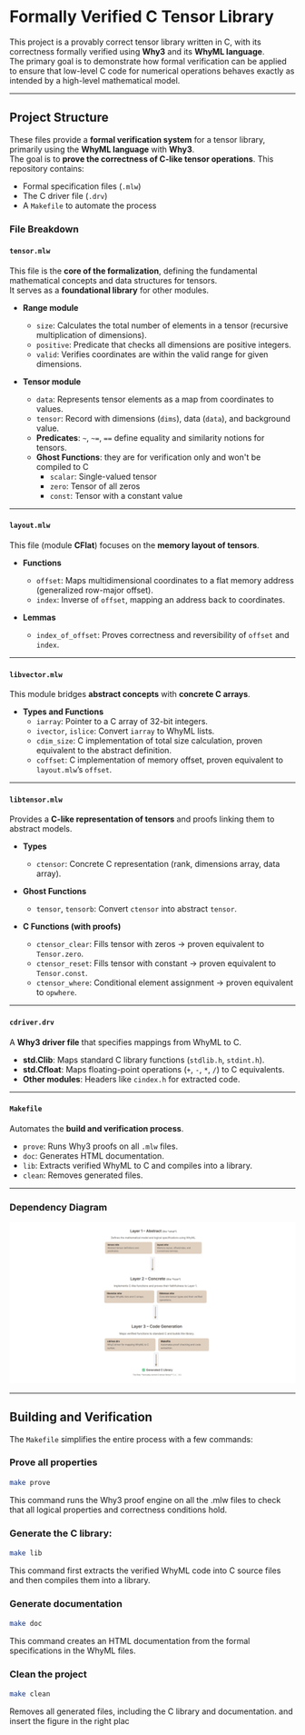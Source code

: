 # Formally Verified C Tensor Library

This project is a provably correct tensor library written in C, with its correctness formally verified using **Why3** and its **WhyML language**.  
The primary goal is to demonstrate how formal verification can be applied to ensure that low-level C code for numerical operations behaves exactly as intended by a high-level mathematical model.

---

## Project Structure

These files provide a **formal verification system** for a tensor library, primarily using the **WhyML language** with **Why3**.  
The goal is to **prove the correctness of C-like tensor operations**.
This repository contains:
   - Formal specification files (`.mlw`)
   - The C driver file (`.drv`)
   - A `Makefile` to automate the process

### File Breakdown

#### `tensor.mlw`
This file is the **core of the formalization**, defining the fundamental mathematical concepts and data structures for tensors.  
It serves as a **foundational library** for other modules.

- **Range module**  
  - `size`: Calculates the total number of elements in a tensor (recursive multiplication of dimensions).  
  - `positive`: Predicate that checks all dimensions are positive integers.  
  - `valid`: Verifies coordinates are within the valid range for given dimensions.  

- **Tensor module**  
  - `data`: Represents tensor elements as a map from coordinates to values.  
  - `tensor`: Record with dimensions (`dims`), data (`data`), and background value.  
  - **Predicates**: `~`, `~=`, `==` define equality and similarity notions for tensors.  
  - **Ghost Functions**:  they are for verification only and won't be compiled to C
    - `scalar`: Single-valued tensor  
    - `zero`: Tensor of all zeros  
    - `const`: Tensor with a constant value  

---

#### `layout.mlw`
This file (module **CFlat**) focuses on the **memory layout of tensors**.

- **Functions**  
  - `offset`: Maps multidimensional coordinates to a flat memory address (generalized row-major offset).  
  - `index`: Inverse of `offset`, mapping an address back to coordinates.  

- **Lemmas**  
  - `index_of_offset`: Proves correctness and reversibility of `offset` and `index`.

---

#### `libvector.mlw`
This module bridges **abstract concepts** with **concrete C arrays**.

- **Types and Functions**  
  - `iarray`: Pointer to a C array of 32-bit integers.  
  - `ivector`, `islice`: Convert `iarray` to WhyML lists.  
  - `cdim_size`: C implementation of total size calculation, proven equivalent to the abstract definition.  
  - `coffset`: C implementation of memory offset, proven equivalent to `layout.mlw`’s `offset`.

---

#### `libtensor.mlw`
Provides a **C-like representation of tensors** and proofs linking them to abstract models.

- **Types**  
  - `ctensor`: Concrete C representation (rank, dimensions array, data array).  

- **Ghost Functions**  
  - `tensor`, `tensorb`: Convert `ctensor` into abstract `tensor`.  

- **C Functions (with proofs)**  
  - `ctensor_clear`: Fills tensor with zeros → proven equivalent to `Tensor.zero`.  
  - `ctensor_reset`: Fills tensor with constant → proven equivalent to `Tensor.const`.  
  - `ctensor_where`: Conditional element assignment → proven equivalent to `opwhere`.

---

#### `cdriver.drv`
A **Why3 driver file** that specifies mappings from WhyML to C.

- **std.Clib**: Maps standard C library functions (`stdlib.h`, `stdint.h`).  
- **std.Cfloat**: Maps floating-point operations (`+`, `-`, `*`, `/`) to C equivalents.  
- **Other modules**: Headers like `cindex.h` for extracted code.

---

#### `Makefile`
Automates the **build and verification process**.

- `prove`: Runs Why3 proofs on all `.mlw` files.  
- `doc`: Generates HTML documentation.  
- `lib`: Extracts verified WhyML to C and compiles into a library.  
- `clean`: Removes generated files.  

---
### Dependency Diagram

![Project Dependency Graph](images/diagram.png)

---

## Building and Verification

The `Makefile` simplifies the entire process with a few commands:

### Prove all properties
```bash
make prove
```
This command runs the Why3 proof engine on all the .mlw files to check that all logical properties and correctness conditions hold. 
### Generate the C library:
```bash
make lib
```
This command first extracts the verified WhyML code into C source files and then compiles them into a library.

### Generate documentation
```bash
make doc
```
This command creates an HTML documentation from the formal specifications in the WhyML files.

### Clean the project
```bash
make clean
```
Removes all generated files, including the C library and documentation. and insert the figure in the right plac
